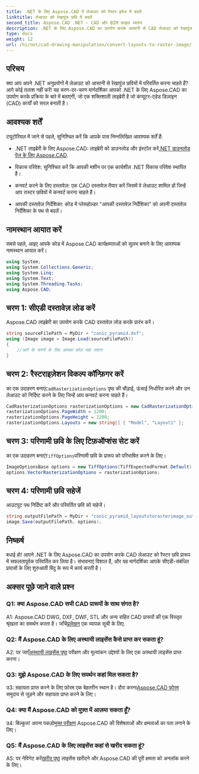 ```yaml
---
title: .NET के लिए Aspose.CAD में लेआउट को रैस्टर इमेज में बदलें
linktitle: लेआउट को रेखापुंज छवि में बदलें
second_title: Aspose.CAD .NET - CAD और BIM फ़ाइल स्वरूप
description: .NET के लिए Aspose.CAD का उपयोग करके आसानी से CAD लेआउट को रेखापुंज छवियों में परिवर्तित करें। शक्तिशाली सीएडी हेरफेर क्षमताओं के साथ अपने विकास को बढ़ाएं।
type: docs
weight: 12
url: /hi/net/cad-drawing-manipulation/convert-layouts-to-raster-image/
---
```

## परिचय

क्या आप अपने .NET अनुप्रयोगों में लेआउट को आसानी से रेखापुंज छवियों में परिवर्तित करना चाहते हैं? आगे कोई तलाश नहीं करें! यह चरण-दर-चरण मार्गदर्शिका आपको .NET के लिए Aspose.CAD का उपयोग करके प्रक्रिया के बारे में बताएगी, जो एक शक्तिशाली लाइब्रेरी है जो कंप्यूटर-एडेड डिज़ाइन (CAD) कार्यों को सरल बनाती है।

## आवश्यक शर्तें

ट्यूटोरियल में जाने से पहले, सुनिश्चित करें कि आपके पास निम्नलिखित आवश्यक शर्तें हैं:

- .NET लाइब्रेरी के लिए Aspose.CAD: लाइब्रेरी को डाउनलोड और इंस्टॉल करें[.NET डाउनलोड पेज के लिए Aspose.CAD](https://releases.aspose.com/cad/net/).

- विकास परिवेश: सुनिश्चित करें कि आपकी मशीन पर एक कार्यशील .NET विकास परिवेश स्थापित है।

- कनवर्ट करने के लिए दस्तावेज़: एक CAD दस्तावेज़ तैयार करें जिसमें वे लेआउट शामिल हों जिन्हें आप रास्टर छवियों में कनवर्ट करना चाहते हैं।

- आपकी दस्तावेज़ निर्देशिका: कोड में प्लेसहोल्डर "आपकी दस्तावेज़ निर्देशिका" को अपनी दस्तावेज़ निर्देशिका के पथ से बदलें।

## नामस्थान आयात करें

सबसे पहले, आइए आपके कोड में Aspose.CAD कार्यक्षमताओं को सुलभ बनाने के लिए आवश्यक नामस्थान आयात करें।

```csharp
using System;
using System.Collections.Generic;
using System.Linq;
using System.Text;
using System.Threading.Tasks;
using Aspose.CAD;
```

## चरण 1: सीएडी दस्तावेज़ लोड करें

Aspose.CAD लाइब्रेरी का उपयोग करके CAD दस्तावेज़ लोड करके प्रारंभ करें।

```csharp
string sourceFilePath = MyDir + "conic_pyramid.dxf";
using (Image image = Image.Load(sourceFilePath))
{
    //आगे के चरणों के लिए आपका कोड यहां जाएगा
}
```

## चरण 2: रैस्टराइज़ेशन विकल्प कॉन्फ़िगर करें

 का एक उदाहरण बनाएं`CadRasterizationOptions` पृष्ठ की चौड़ाई, ऊंचाई निर्धारित करने और उन लेआउट को निर्दिष्ट करने के लिए जिन्हें आप कनवर्ट करना चाहते हैं।

```csharp
CadRasterizationOptions rasterizationOptions = new CadRasterizationOptions();
rasterizationOptions.PageWidth = 1200;
rasterizationOptions.PageHeight = 1200;
rasterizationOptions.Layouts = new string[] { "Model", "Layout1" };
```

## चरण 3: परिणामी छवि के लिए टिफ़ऑप्शंस सेट करें

 का एक उदाहरण बनाएं`TiffOptions`परिणामी छवि के प्रारूप को परिभाषित करने के लिए।

```csharp
ImageOptionsBase options = new TiffOptions(TiffExpectedFormat.Default);
options.VectorRasterizationOptions = rasterizationOptions;
```

## चरण 4: परिणामी छवि सहेजें

आउटपुट पथ निर्दिष्ट करें और परिवर्तित छवि को सहेजें।

```csharp
string outputFilePath = MyDir + "conic_pyramid_layoutstorasterimage_out.tiff";
image.Save(outputFilePath, options);
```

## निष्कर्ष

बधाई हो! आपने .NET के लिए Aspose.CAD का उपयोग करके CAD लेआउट को रैस्टर छवि प्रारूप में सफलतापूर्वक परिवर्तित कर लिया है। संभावनाएं विशाल हैं, और यह मार्गदर्शिका आपके सीएडी-संबंधित प्रयासों के लिए शुरुआती बिंदु के रूप में कार्य करती है।

## अक्सर पूछे जाने वाले प्रश्न

### Q1: क्या Aspose.CAD सभी CAD प्रारूपों के साथ संगत है?

 A1: Aspose.CAD DWG, DXF, DWF, STL और अन्य सहित CAD प्रारूपों की एक विस्तृत श्रृंखला का समर्थन करता है। जाँचें[प्रलेखन](https://reference.aspose.com/cad/net/) एक व्यापक सूची के लिए.

### Q2: मैं Aspose.CAD के लिए अस्थायी लाइसेंस कैसे प्राप्त कर सकता हूं?

 A2: पर जाएँ[अस्थायी लाइसेंस पृष्ठ](https://purchase.aspose.com/temporary-license/) परीक्षण और मूल्यांकन उद्देश्यों के लिए एक अस्थायी लाइसेंस प्राप्त करना।

### Q3: मुझे Aspose.CAD के लिए समर्थन कहां मिल सकता है?

 उ3: सहायता प्राप्त करने के लिए फ़ोरम एक बेहतरीन स्थान है। दौरा करना[Aspose.CAD फोरम](https://forum.aspose.com/c/cad/19) समुदाय से जुड़ने और सहायता प्राप्त करने के लिए।

### Q4: क्या मैं Aspose.CAD को मुफ़्त में आज़मा सकता हूँ?

 उ4: बिल्कुल! अपना पकड़ो[मुफ्त परीक्षण](https://releases.aspose.com/) Aspose.CAD की विशेषताओं और क्षमताओं का पता लगाने के लिए।

### Q5: मैं Aspose.CAD के लिए लाइसेंस कहां से खरीद सकता हूं?

 A5: पर नेविगेट करें[खरीद पृष्ठ](https://purchase.aspose.com/buy) लाइसेंस खरीदने और Aspose.CAD की पूरी क्षमता को अनलॉक करने के लिए।